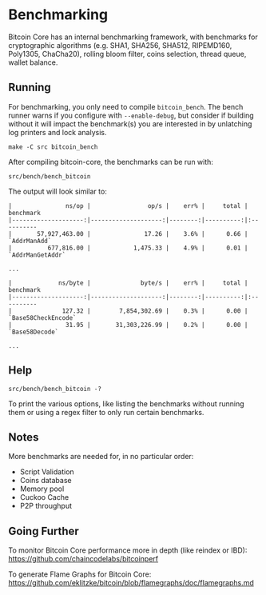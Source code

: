 Benchmarking
============

Bitcoin Core has an internal benchmarking framework, with benchmarks
for cryptographic algorithms (e.g. SHA1, SHA256, SHA512, RIPEMD160, Poly1305, ChaCha20), rolling bloom filter, coins selection,
thread queue, wallet balance.

Running
---------------------

For benchmarking, you only need to compile `bitcoin_bench`.  The bench runner
warns if you configure with `--enable-debug`, but consider if building without
it will impact the benchmark(s) you are interested in by unlatching log printers
and lock analysis.

    make -C src bitcoin_bench

After compiling bitcoin-core, the benchmarks can be run with:

    src/bench/bench_bitcoin

The output will look similar to:

```
|               ns/op |                op/s |    err% |     total | benchmark
|--------------------:|--------------------:|--------:|----------:|:----------
|       57,927,463.00 |               17.26 |    3.6% |      0.66 | `AddrManAdd`
|          677,816.00 |            1,475.33 |    4.9% |      0.01 | `AddrManGetAddr`

...

|             ns/byte |              byte/s |    err% |     total | benchmark
|--------------------:|--------------------:|--------:|----------:|:----------
|              127.32 |        7,854,302.69 |    0.3% |      0.00 | `Base58CheckEncode`
|               31.95 |       31,303,226.99 |    0.2% |      0.00 | `Base58Decode`

...
```

Help
---------------------

    src/bench/bench_bitcoin -?

To print the various options, like listing the benchmarks without running them
or using a regex filter to only run certain benchmarks.

Notes
---------------------

More benchmarks are needed for, in no particular order:

- Script Validation
- Coins database
- Memory pool
- Cuckoo Cache
- P2P throughput

Going Further
--------------------

To monitor Bitcoin Core performance more in depth (like reindex or IBD): <https://github.com/chaincodelabs/bitcoinperf>

To generate Flame Graphs for Bitcoin Core: <https://github.com/eklitzke/bitcoin/blob/flamegraphs/doc/flamegraphs.md>
